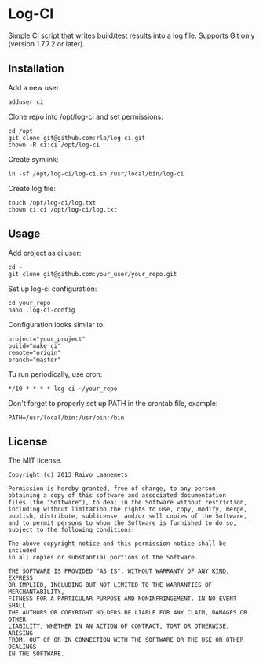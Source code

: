 Log-CI
======

Simple CI script that writes build/test results into a log file.
Supports Git only (version 1.7.7.2 or later).

Installation
------------

Add a new user:

    adduser ci

Clone repo into /opt/log-ci and set permissions:

    cd /opt
    git clone git@github.com:rla/log-ci.git
    chown -R ci:ci /opt/log-ci

Create symlink:

    ln -sf /opt/log-ci/log-ci.sh /usr/local/bin/log-ci

Create log file:

    touch /opt/log-ci/log.txt
    chown ci:ci /opt/log-ci/log.txt

Usage
-----

Add project as ci user:

    cd ~
    git clone git@github.com:your_user/your_repo.git

Set up log-ci configuration:

    cd your_repo
    nano .log-ci-config

Configuration looks similar to:

    project="your_project"
    build="make ci"
    remote="origin"
    branch="master"

Tu run periodically, use cron:

    */10 * * * * log-ci ~/your_repo

Don't forget to properly set up PATH in the crontab file, example:

    PATH=/usr/local/bin:/usr/bin:/bin

License
-------

The MIT license.

```
Copyright (c) 2013 Raivo Laanemets

Permission is hereby granted, free of charge, to any person
obtaining a copy of this software and associated documentation
files (the "Software"), to deal in the Software without restriction,
including without limitation the rights to use, copy, modify, merge,
publish, distribute, sublicense, and/or sell copies of the Software,
and to permit persons to whom the Software is furnished to do so,
subject to the following conditions:

The above copyright notice and this permission notice shall be included
in all copies or substantial portions of the Software.

THE SOFTWARE IS PROVIDED "AS IS", WITHOUT WARRANTY OF ANY KIND, EXPRESS
OR IMPLIED, INCLUDING BUT NOT LIMITED TO THE WARRANTIES OF MERCHANTABILITY,
FITNESS FOR A PARTICULAR PURPOSE AND NONINFRINGEMENT. IN NO EVENT SHALL
THE AUTHORS OR COPYRIGHT HOLDERS BE LIABLE FOR ANY CLAIM, DAMAGES OR OTHER
LIABILITY, WHETHER IN AN ACTION OF CONTRACT, TORT OR OTHERWISE, ARISING
FROM, OUT OF OR IN CONNECTION WITH THE SOFTWARE OR THE USE OR OTHER DEALINGS
IN THE SOFTWARE.
```